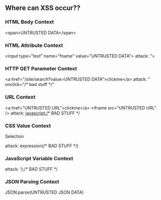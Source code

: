 ## **Where can XSS occur??**

### HTML Body Context

\<span\>UNTRUSTED DATA\</span\>

### **HTML Attribute Context**


\<input type="text" name="fname" value="UNTRUSTED DATA"\>
attack: "\>

<script>

/\* bad stuff \*/

</script>



### **HTTP GET Parameter Context**


\<a href="/site/search?value=UNTRUSTED DATA"\>clickme\</a\>
attack: " onclick="/\* bad stuff \*/"

### **URL Context**


\<a href="UNTRUSTED URL"\>clickme\</a\> \<iframe src="UNTRUSTED URL"
/\>
attack: <javascript:/>\* BAD STUFF \*/

### **CSS Value Context**



<div style="width: UNTRUSTED DATA;">

Selection

</div>

attack: expression(/\* BAD STUFF \*/)

### **JavaScript Variable Context**



<script>

var currentValue='UNTRUSTED DATA';

</script>



<script>

someFunction('UNTRUSTED DATA');

</script>

attack: ');/\* BAD STUFF \*/

### **JSON Parsing Context**


JSON.parse(UNTRUSTED JSON DATA)